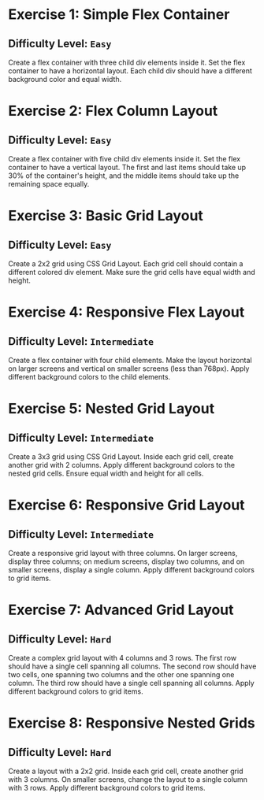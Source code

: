 # Exercise 1: Simple Flex Container
## Difficulty Level: `Easy`

Create a flex container with three child div elements inside it. Set the flex container to have a horizontal layout. Each child div should have a different background color and equal width.

# Exercise 2: Flex Column Layout
## Difficulty Level: `Easy`

Create a flex container with five child div elements inside it. Set the flex container to have a vertical layout. The first and last items should take up 30% of the container's height, and the middle items should take up the remaining space equally.

# Exercise 3:  Basic Grid Layout
## Difficulty Level: `Easy`

Create a 2x2 grid using CSS Grid Layout. Each grid cell should contain a different colored div element. Make sure the grid cells have equal width and height.

# Exercise 4: Responsive Flex Layout
## Difficulty Level: `Intermediate`

Create a flex container with four child elements. Make the layout horizontal on larger screens and vertical on smaller screens (less than 768px). Apply different background colors to the child elements.

# Exercise 5: Nested Grid Layout
## Difficulty Level: `Intermediate`

Create a 3x3 grid using CSS Grid Layout. Inside each grid cell, create another grid with 2 columns. Apply different background colors to the nested grid cells. Ensure equal width and height for all cells.

# Exercise 6: Responsive Grid Layout
## Difficulty Level: `Intermediate`

Create a responsive grid layout with three columns. On larger screens, display three columns; on medium screens, display two columns, and on smaller screens, display a single column. Apply different background colors to grid items.

# Exercise 7: Advanced Grid Layout
## Difficulty Level: `Hard`

Create a complex grid layout with 4 columns and 3 rows. The first row should have a single cell spanning all columns. The second row should have two cells, one spanning two columns and the other one spanning one column. The third row should have a single cell spanning all columns. Apply different background colors to grid items.

# Exercise 8: Responsive Nested Grids
## Difficulty Level: `Hard`

Create a layout with a 2x2 grid. Inside each grid cell, create another grid with 3 columns. On smaller screens, change the layout to a single column with 3 rows. Apply different background colors to grid items.